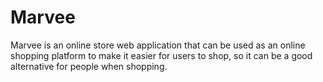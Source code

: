 # Marvee
Marvee is an online store web application that can be used as an online shopping platform to make it easier for users to shop, so it can be a good alternative for people when shopping.
